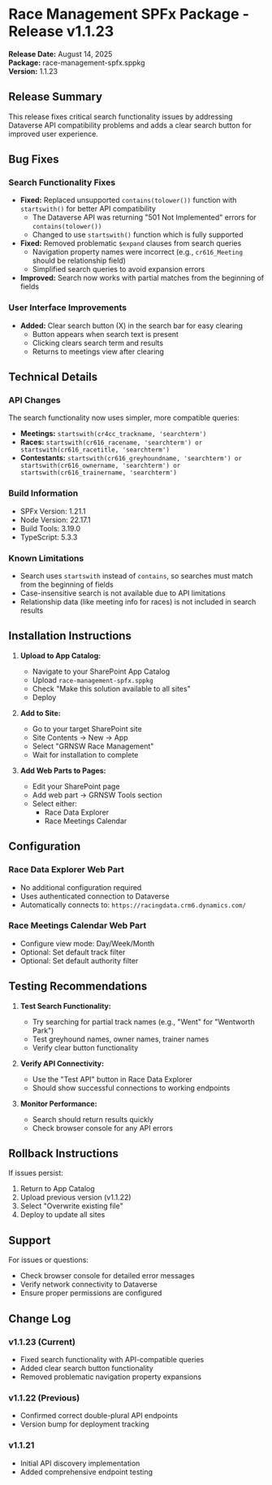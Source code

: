 # Race Management SPFx Package - Release v1.1.23

**Release Date:** August 14, 2025  
**Package:** race-management-spfx.sppkg  
**Version:** 1.1.23

## Release Summary

This release fixes critical search functionality issues by addressing Dataverse API compatibility problems and adds a clear search button for improved user experience.

## Bug Fixes

### Search Functionality Fixes
- **Fixed:** Replaced unsupported `contains(tolower())` function with `startswith()` for better API compatibility
  - The Dataverse API was returning "501 Not Implemented" errors for `contains(tolower())`
  - Changed to use `startswith()` function which is fully supported
- **Fixed:** Removed problematic `$expand` clauses from search queries
  - Navigation property names were incorrect (e.g., `cr616_Meeting` should be relationship field)
  - Simplified search queries to avoid expansion errors
- **Improved:** Search now works with partial matches from the beginning of fields

### User Interface Improvements
- **Added:** Clear search button (X) in the search bar for easy clearing
  - Button appears when search text is present
  - Clicking clears search term and results
  - Returns to meetings view after clearing

## Technical Details

### API Changes
The search functionality now uses simpler, more compatible queries:
- **Meetings:** `startswith(cr4cc_trackname, 'searchterm')`
- **Races:** `startswith(cr616_racename, 'searchterm') or startswith(cr616_racetitle, 'searchterm')`
- **Contestants:** `startswith(cr616_greyhoundname, 'searchterm') or startswith(cr616_ownername, 'searchterm') or startswith(cr616_trainername, 'searchterm')`

### Build Information
- SPFx Version: 1.21.1
- Node Version: 22.17.1
- Build Tools: 3.19.0
- TypeScript: 5.3.3

### Known Limitations
- Search uses `startswith` instead of `contains`, so searches must match from the beginning of fields
- Case-insensitive search is not available due to API limitations
- Relationship data (like meeting info for races) is not included in search results

## Installation Instructions

1. **Upload to App Catalog:**
   - Navigate to your SharePoint App Catalog
   - Upload `race-management-spfx.sppkg`
   - Check "Make this solution available to all sites"
   - Deploy

2. **Add to Site:**
   - Go to your target SharePoint site
   - Site Contents → New → App
   - Select "GRNSW Race Management"
   - Wait for installation to complete

3. **Add Web Parts to Pages:**
   - Edit your SharePoint page
   - Add web part → GRNSW Tools section
   - Select either:
     - Race Data Explorer
     - Race Meetings Calendar

## Configuration

### Race Data Explorer Web Part
- No additional configuration required
- Uses authenticated connection to Dataverse
- Automatically connects to: `https://racingdata.crm6.dynamics.com/`

### Race Meetings Calendar Web Part
- Configure view mode: Day/Week/Month
- Optional: Set default track filter
- Optional: Set default authority filter

## Testing Recommendations

1. **Test Search Functionality:**
   - Try searching for partial track names (e.g., "Went" for "Wentworth Park")
   - Test greyhound names, owner names, trainer names
   - Verify clear button functionality

2. **Verify API Connectivity:**
   - Use the "Test API" button in Race Data Explorer
   - Should show successful connections to working endpoints

3. **Monitor Performance:**
   - Search should return results quickly
   - Check browser console for any API errors

## Rollback Instructions

If issues persist:
1. Return to App Catalog
2. Upload previous version (v1.1.22)
3. Select "Overwrite existing file"
4. Deploy to update all sites

## Support

For issues or questions:
- Check browser console for detailed error messages
- Verify network connectivity to Dataverse
- Ensure proper permissions are configured

## Change Log

### v1.1.23 (Current)
- Fixed search functionality with API-compatible queries
- Added clear search button functionality
- Removed problematic navigation property expansions

### v1.1.22 (Previous)
- Confirmed correct double-plural API endpoints
- Version bump for deployment tracking

### v1.1.21
- Initial API discovery implementation
- Added comprehensive endpoint testing